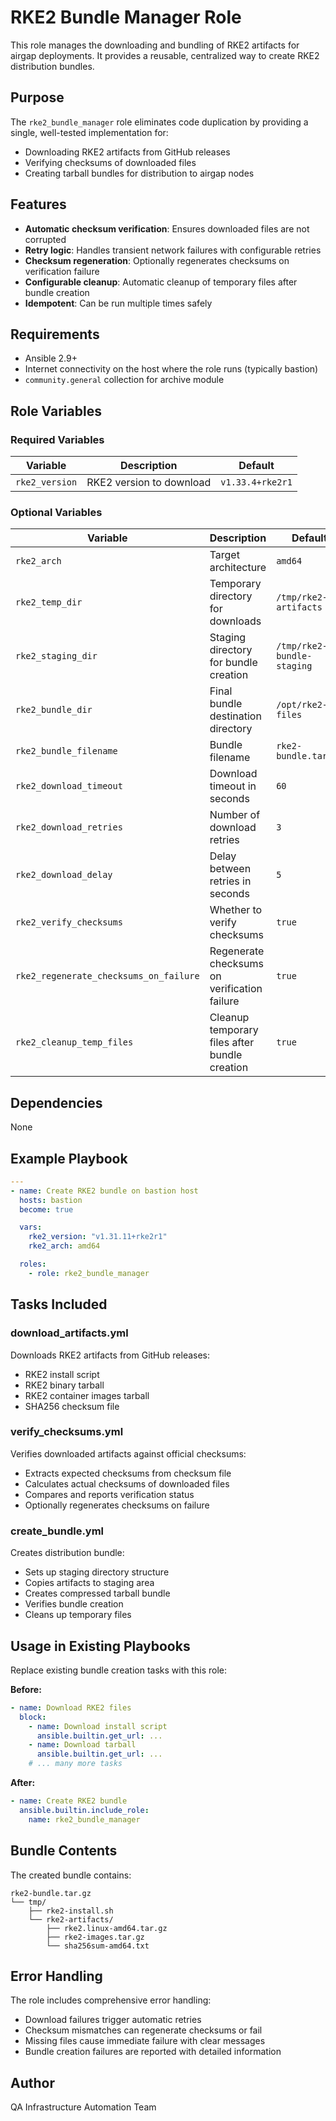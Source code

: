 # RKE2 Bundle Manager Role

This role manages the downloading and bundling of RKE2 artifacts for airgap deployments. It provides a reusable, centralized way to create RKE2 distribution bundles.

## Purpose

The `rke2_bundle_manager` role eliminates code duplication by providing a single, well-tested implementation for:
- Downloading RKE2 artifacts from GitHub releases
- Verifying checksums of downloaded files
- Creating tarball bundles for distribution to airgap nodes

## Features

- **Automatic checksum verification**: Ensures downloaded files are not corrupted
- **Retry logic**: Handles transient network failures with configurable retries
- **Checksum regeneration**: Optionally regenerates checksums on verification failure
- **Configurable cleanup**: Automatic cleanup of temporary files after bundle creation
- **Idempotent**: Can be run multiple times safely

## Requirements

- Ansible 2.9+
- Internet connectivity on the host where the role runs (typically bastion)
- `community.general` collection for archive module

## Role Variables

### Required Variables

| Variable | Description | Default |
|----------|-------------|---------|
| `rke2_version` | RKE2 version to download | `v1.33.4+rke2r1` |

### Optional Variables

| Variable | Description | Default |
|----------|-------------|---------|
| `rke2_arch` | Target architecture | `amd64` |
| `rke2_temp_dir` | Temporary directory for downloads | `/tmp/rke2-artifacts` |
| `rke2_staging_dir` | Staging directory for bundle creation | `/tmp/rke2-bundle-staging` |
| `rke2_bundle_dir` | Final bundle destination directory | `/opt/rke2-files` |
| `rke2_bundle_filename` | Bundle filename | `rke2-bundle.tar.gz` |
| `rke2_download_timeout` | Download timeout in seconds | `60` |
| `rke2_download_retries` | Number of download retries | `3` |
| `rke2_download_delay` | Delay between retries in seconds | `5` |
| `rke2_verify_checksums` | Whether to verify checksums | `true` |
| `rke2_regenerate_checksums_on_failure` | Regenerate checksums on verification failure | `true` |
| `rke2_cleanup_temp_files` | Cleanup temporary files after bundle creation | `true` |

## Dependencies

None

## Example Playbook

```yaml
---
- name: Create RKE2 bundle on bastion host
  hosts: bastion
  become: true

  vars:
    rke2_version: "v1.31.11+rke2r1"
    rke2_arch: amd64

  roles:
    - role: rke2_bundle_manager
```

## Tasks Included

### download_artifacts.yml
Downloads RKE2 artifacts from GitHub releases:
- RKE2 install script
- RKE2 binary tarball
- RKE2 container images tarball
- SHA256 checksum file

### verify_checksums.yml
Verifies downloaded artifacts against official checksums:
- Extracts expected checksums from checksum file
- Calculates actual checksums of downloaded files
- Compares and reports verification status
- Optionally regenerates checksums on failure

### create_bundle.yml
Creates distribution bundle:
- Sets up staging directory structure
- Copies artifacts to staging area
- Creates compressed tarball bundle
- Verifies bundle creation
- Cleans up temporary files

## Usage in Existing Playbooks

Replace existing bundle creation tasks with this role:

**Before:**
```yaml
- name: Download RKE2 files
  block:
    - name: Download install script
      ansible.builtin.get_url: ...
    - name: Download tarball
      ansible.builtin.get_url: ...
    # ... many more tasks
```

**After:**
```yaml
- name: Create RKE2 bundle
  ansible.builtin.include_role:
    name: rke2_bundle_manager
```

## Bundle Contents

The created bundle contains:
```
rke2-bundle.tar.gz
└── tmp/
    ├── rke2-install.sh
    └── rke2-artifacts/
        ├── rke2.linux-amd64.tar.gz
        ├── rke2-images.tar.gz
        └── sha256sum-amd64.txt
```

## Error Handling

The role includes comprehensive error handling:
- Download failures trigger automatic retries
- Checksum mismatches can regenerate checksums or fail
- Missing files cause immediate failure with clear messages
- Bundle creation failures are reported with detailed information

## Author

QA Infrastructure Automation Team
